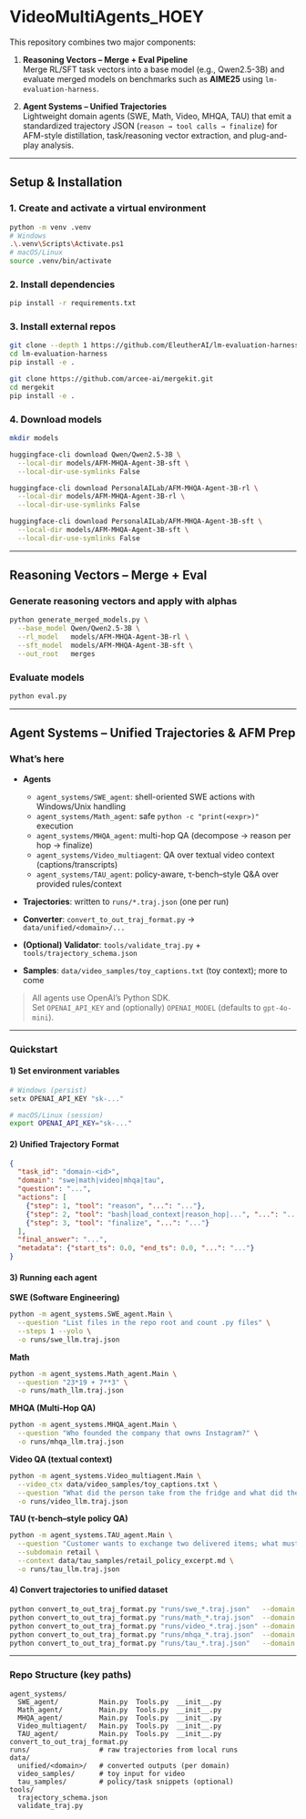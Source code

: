 # VideoMultiAgents_HOEY

This repository combines two major components:

1. **Reasoning Vectors – Merge + Eval Pipeline**  
   Merge RL/SFT task vectors into a base model (e.g., Qwen2.5-3B) and evaluate merged models on benchmarks such as **AIME25** using `lm-evaluation-harness`.

2. **Agent Systems – Unified Trajectories**  
   Lightweight domain agents (SWE, Math, Video, MHQA, TAU) that emit a standardized trajectory JSON (`reason → tool calls → finalize`) for AFM-style distillation, task/reasoning vector extraction, and plug-and-play analysis.

---

## Setup & Installation

### 1. Create and activate a virtual environment
```bash
python -m venv .venv
# Windows
.\.venv\Scripts\Activate.ps1
# macOS/Linux
source .venv/bin/activate
```

### 2. Install dependencies
```bash
pip install -r requirements.txt
```

### 3. Install external repos
```bash
git clone --depth 1 https://github.com/EleutherAI/lm-evaluation-harness
cd lm-evaluation-harness
pip install -e .

git clone https://github.com/arcee-ai/mergekit.git
cd mergekit
pip install -e .
```

### 4. Download models
```bash
mkdir models

huggingface-cli download Qwen/Qwen2.5-3B \
  --local-dir models/AFM-MHQA-Agent-3B-sft \
  --local-dir-use-symlinks False

huggingface-cli download PersonalAILab/AFM-MHQA-Agent-3B-rl \
  --local-dir models/AFM-MHQA-Agent-3B-rl \
  --local-dir-use-symlinks False

huggingface-cli download PersonalAILab/AFM-MHQA-Agent-3B-sft \
  --local-dir models/AFM-MHQA-Agent-3B-sft \
  --local-dir-use-symlinks False
```

---

## Reasoning Vectors – Merge + Eval

### Generate reasoning vectors and apply with alphas
```bash
python generate_merged_models.py \
  --base_model Qwen/Qwen2.5-3B \
  --rl_model   models/AFM-MHQA-Agent-3B-rl \
  --sft_model  models/AFM-MHQA-Agent-3B-sft \
  --out_root   merges
```

### Evaluate models
```bash
python eval.py
```

---

## Agent Systems – Unified Trajectories & AFM Prep

### What’s here
- **Agents**
  - `agent_systems/SWE_agent`: shell-oriented SWE actions with Windows/Unix handling
  - `agent_systems/Math_agent`: safe `python -c "print(<expr>)"` execution
  - `agent_systems/MHQA_agent`: multi-hop QA (decompose → reason per hop → finalize)
  - `agent_systems/Video_multiagent`: QA over textual video context (captions/transcripts)
  - `agent_systems/TAU_agent`: policy-aware, τ-bench–style Q&A over provided rules/context

- **Trajectories**: written to `runs/*.traj.json` (one per run)  
- **Converter**: `convert_to_out_traj_format.py` → `data/unified/<domain>/...`  
- **(Optional) Validator**: `tools/validate_traj.py` + `tools/trajectory_schema.json`  
- **Samples**: `data/video_samples/toy_captions.txt` (toy context); more to come  

> All agents use OpenAI’s Python SDK.  
> Set `OPENAI_API_KEY` and (optionally) `OPENAI_MODEL` (defaults to `gpt-4o-mini`).

---

### Quickstart

#### 1) Set environment variables
```bash
# Windows (persist)
setx OPENAI_API_KEY "sk-..."

# macOS/Linux (session)
export OPENAI_API_KEY="sk-..."
```

#### 2) Unified Trajectory Format
```json
{
  "task_id": "domain-<id>",
  "domain": "swe|math|video|mhqa|tau",
  "question": "...",
  "actions": [
    {"step": 1, "tool": "reason", "...": "..."},
    {"step": 2, "tool": "bash|load_context|reason_hop|...", "...": "..."},
    {"step": 3, "tool": "finalize", "...": "..."}
  ],
  "final_answer": "...",
  "metadata": {"start_ts": 0.0, "end_ts": 0.0, "...": "..."}
}
```

#### 3) Running each agent

**SWE (Software Engineering)**
```bash
python -m agent_systems.SWE_agent.Main \
  --question "List files in the repo root and count .py files" \
  --steps 1 --yolo \
  -o runs/swe_llm.traj.json
```

**Math**
```bash
python -m agent_systems.Math_agent.Main \
  --question "23*19 + 7**3" \
  -o runs/math_llm.traj.json
```

**MHQA (Multi-Hop QA)**
```bash
python -m agent_systems.MHQA_agent.Main \
  --question "Who founded the company that owns Instagram?" \
  -o runs/mhqa_llm.traj.json
```

**Video QA (textual context)**
```bash
python -m agent_systems.Video_multiagent.Main \
  --video_ctx data/video_samples/toy_captions.txt \
  --question "What did the person take from the fridge and what did they do with it?" \
  -o runs/video_llm.traj.json
```

**TAU (τ-bench–style policy QA)**
```bash
python -m agent_systems.TAU_agent.Main \
  --question "Customer wants to exchange two delivered items; what must I confirm first?" \
  --subdomain retail \
  --context data/tau_samples/retail_policy_excerpt.md \
  -o runs/tau_llm.traj.json
```

#### 4) Convert trajectories to unified dataset
```bash
python convert_to_out_traj_format.py "runs/swe_*.traj.json"   --domain swe   --out_dir data/unified/swe
python convert_to_out_traj_format.py "runs/math_*.traj.json"  --domain math  --out_dir data/unified/math
python convert_to_out_traj_format.py "runs/video_*.traj.json" --domain video --out_dir data/unified/video
python convert_to_out_traj_format.py "runs/mhqa_*.traj.json"  --domain mhqa  --out_dir data/unified/mhqa
python convert_to_out_traj_format.py "runs/tau_*.traj.json"   --domain tau   --out_dir data/unified/tau
```

---

### Repo Structure (key paths)
```
agent_systems/
  SWE_agent/          Main.py  Tools.py  __init__.py
  Math_agent/         Main.py  Tools.py  __init__.py
  MHQA_agent/         Main.py  Tools.py  __init__.py
  Video_multiagent/   Main.py  Tools.py  __init__.py
  TAU_agent/          Main.py  Tools.py  __init__.py
convert_to_out_traj_format.py
runs/                 # raw trajectories from local runs
data/
  unified/<domain>/   # converted outputs (per domain)
  video_samples/      # toy input for video
  tau_samples/        # policy/task snippets (optional)
tools/
  trajectory_schema.json
  validate_traj.py
```
